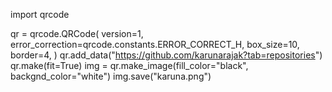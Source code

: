 import qrcode

qr = qrcode.QRCode(
    version=1,
    error_correction=qrcode.constants.ERROR_CORRECT_H,
    box_size=10,
    border=4,
)
qr.add_data("https://github.com/karunarajak?tab=repositories")
qr.make(fit=True)
img = qr.make_image(fill_color="black", backgnd_color="white")
img.save("karuna.png")
